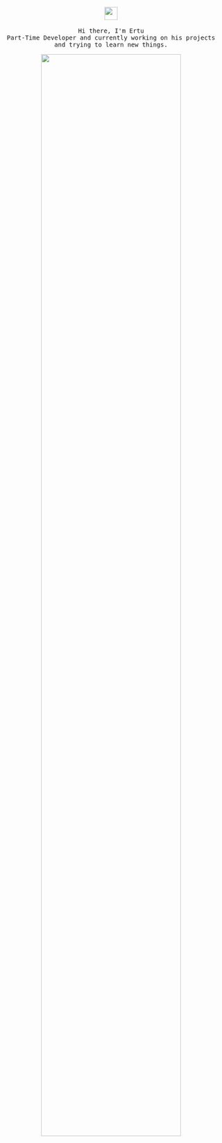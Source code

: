 <p align="center">
  <img src="https://user-images.githubusercontent.com/5679180/79618120-0daffb80-80be-11ea-819e-d2b0fa904d07.gif" width="30px">
 <br><br>
  <samp>
    Hi there, I'm  Ertu <br>
    Part-Time Developer and currently working on his projects and trying to learn new things. <br>
  </samp>
</p>
<div align="center">
<img width="50%"><img width="80%" src="https://awesome-github-stats.azurewebsites.net/user-stats/ertucuk?cardType=github&theme=github-dark&showIcons=false&preferLogin=false&Border=DD272700&Ring=ffffff&Title=ffffff&Background=DD272700">
</div>

